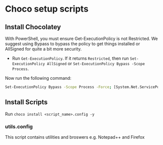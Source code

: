 # Choco setup scripts

## Install Chocolatey
With PowerShell, you must ensure Get-ExecutionPolicy is not Restricted. We suggest using Bypass to bypass the policy to get things installed or AllSigned for quite a bit more security.
 - Run `Get-ExecutionPolicy`. If it returns `Restricted`, then run `Set-ExecutionPolicy AllSigned` or `Set-ExecutionPolicy Bypass -Scope Process`.

Now run the following command:
```bash
Set-ExecutionPolicy Bypass -Scope Process -Force; [System.Net.ServicePointManager]::SecurityProtocol = [System.Net.ServicePointManager]::SecurityProtocol -bor 3072; iex ((New-Object System.Net.WebClient).DownloadString('https://community.chocolatey.org/install.ps1'))
```


## Install Scripts
Run `choco install <script_name>.config -y`

### utils.config
This script contains utilities and broswers e.g. Notepad++ and Firefox

